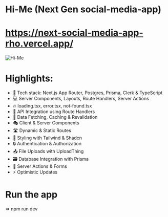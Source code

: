 # Hi-Me  (Next Gen social-media-app)
# https://next-social-media-app-rho.vercel.app/
![Hi-Me](https://github.com/user-attachments/assets/d104fa4b-41a5-4804-a243-171f78b04b0b)

# Highlights:

* 🚀 Tech stack: Next.js App Router, Postgres, Prisma, Clerk & TypeScript
* 💻 Server Components, Layouts, Route Handlers, Server Actions
* 🔥 loading.tsx, error.tsx, not-found.tsx
* 📡 API Integration using Route Handlers
* 🔄 Data Fetching, Caching & Revalidation
* 🎭 Client & Server Components
* 🛣️ Dynamic & Static Routes
* 🎨 Styling with Tailwind & Shadcn
* 🔒 Authentication & Authorization
* 📤 File Uploads with UploadThing
* 🗃️ Database Integration with Prisma
* 🚀 Server Actions & Forms
* ⚡ Optimistic Updates

# Run the app
=> npm run dev
